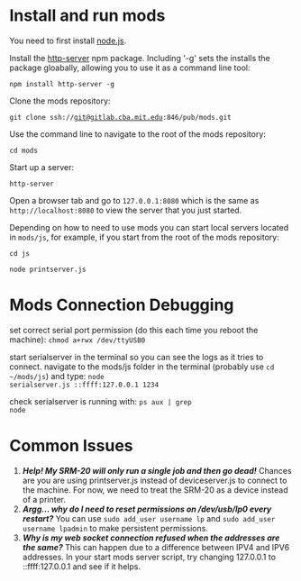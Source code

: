 # Install and run mods

You need to first install [node.js](https://docs.npmjs.com/getting-started/installing-node).

Install the [http-server](https://www.npmjs.com/package/http-server) npm package. Including '-g' sets the installs the package gloabally, allowing you to use it as a command line tool:

<code>npm install http-server -g</code>

Clone the mods repository:

<code>git clone ssh://git@gitlab.cba.mit.edu:846/pub/mods.git</code>

Use the command line to navigate to the root of the mods repository:

<code>cd mods</code>

Start up a server:

<code>http-server</code>

Open a browser tab and go to <code>127.0.0.1:8080</code> which is the same as <code>http://localhost:8080</code> to view the server that you just started.

Depending on how to need to use mods you can start local servers located in <code>mods/js</code>, for example, if you start from the root of the mods repository:

<code>cd js</code>

<code>node printserver.js</code>

# Mods Connection Debugging

set correct serial port permission (do this each time you reboot the machine): <code>chmod a+rwx /dev/ttyUSB0</code>

start serialserver in the terminal so you can see the logs as it tries to connect.  navigate to the mods/js folder in the terminal (probably use <code>cd ~/mods/js</code>) and type: <code>node serialserver.js ::ffff:127.0.0.1 1234</code>

check serialserver is running with: <code>ps aux | grep node</code>

# Common Issues

1. **_Help! My SRM-20 will only run a single job and then go dead!_** Chances are you are using printserver.js instead of deviceserver.js to connect to the machine.  For now, we need to treat the SRM-20 as a device instead of a printer.
2. **_Argg... why do I need to reset permissions on /dev/usb/lp0 every restart?_**  You can use `sudo add_user username lp` and `sudo add_user username lpadmin` to make persistent permissions.
3. **_Why is my web socket connection refused when the addresses are the same?_** This can happen due to a difference between IPV4 and IPV6 addresses.  In your start mods server script, try changing 127.0.0.1 to ::ffff:127.0.0.1 and see if it helps.



